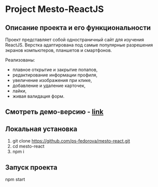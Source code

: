 # Project Mesto-ReactJS

## Описание проекта и его функциональности
Проект представляет собой одностраничный сайт для изучения ReactJS. Верстка адаптирована под самые популярные разрешения экранов компьютеров, планшетов и смартфонов.

Реализованы:

* плавное открытие и закрытие попапов,
* редактирование информации профиля,
* увеличение изображения при клике,
* добавление и удаление карточек,
* лайки,
* живая валидация форм.

## Смотреть демо-версию - [link](https://ps-fedorova.github.io/mesto-react/)

## Локальная установка

1. git clone https://github.com/ps-fedorova/mesto-react.git
2. cd mesto-react
3. npm i

## Запуск проекта
npm start

